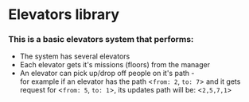 # Elevators library

### This is a basic elevators system that performs:

* The system has several elevators
* Each elevator gets it's missions (floors) from the manager 
* An elevator can pick up/drop off people on it's path -  
    for example if an elevator has the path <`from: 2`, `to: 7`> and it gets request for <`from: 5`, `to: 1`>, its updates path will be:
    <`2,5,7,1`>
